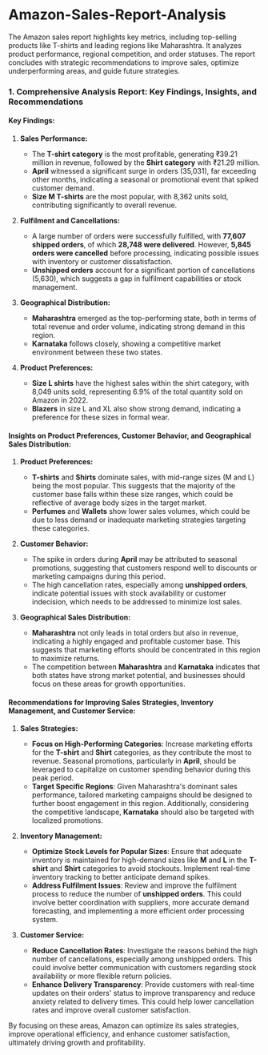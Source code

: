 # Amazon-Sales-Report-Analysis
The Amazon sales report highlights key metrics, including top-selling products like T-shirts and leading regions like Maharashtra. It analyzes product performance, regional competition, and order statuses. The report concludes with strategic recommendations to improve sales, optimize underperforming areas, and guide future strategies.

### 1. **Comprehensive Analysis Report: Key Findings, Insights, and Recommendations**

#### **Key Findings:**
1. **Sales Performance:**
   - The **T-shirt category** is the most profitable, generating ₹39.21 million in revenue, followed by the **Shirt category** with ₹21.29 million.
   - **April** witnessed a significant surge in orders (35,031), far exceeding other months, indicating a seasonal or promotional event that spiked customer demand.
   - **Size M T-shirts** are the most popular, with 8,362 units sold, contributing significantly to overall revenue.

2. **Fulfilment and Cancellations:**
   - A large number of orders were successfully fulfilled, with **77,607 shipped orders**, of which **28,748 were delivered**. However, **5,845 orders were cancelled** before processing, indicating possible issues with inventory or customer dissatisfaction.
   - **Unshipped orders** account for a significant portion of cancellations (5,630), which suggests a gap in fulfilment capabilities or stock management.

3. **Geographical Distribution:**
   - **Maharashtra** emerged as the top-performing state, both in terms of total revenue and order volume, indicating strong demand in this region.
   - **Karnataka** follows closely, showing a competitive market environment between these two states.

4. **Product Preferences:**
   - **Size L shirts** have the highest sales within the shirt category, with 8,049 units sold, representing 6.9% of the total quantity sold on Amazon in 2022.
   - **Blazers** in size L and XL also show strong demand, indicating a preference for these sizes in formal wear.

#### **Insights on Product Preferences, Customer Behavior, and Geographical Sales Distribution:**

1. **Product Preferences:**
   - **T-shirts** and **Shirts** dominate sales, with mid-range sizes (M and L) being the most popular. This suggests that the majority of the customer base falls within these size ranges, which could be reflective of average body sizes in the target market.
   - **Perfumes** and **Wallets** show lower sales volumes, which could be due to less demand or inadequate marketing strategies targeting these categories.

2. **Customer Behavior:**
   - The spike in orders during **April** may be attributed to seasonal promotions, suggesting that customers respond well to discounts or marketing campaigns during this period.
   - The high cancellation rates, especially among **unshipped orders**, indicate potential issues with stock availability or customer indecision, which needs to be addressed to minimize lost sales.

3. **Geographical Sales Distribution:**
   - **Maharashtra** not only leads in total orders but also in revenue, indicating a highly engaged and profitable customer base. This suggests that marketing efforts should be concentrated in this region to maximize returns.
   - The competition between **Maharashtra** and **Karnataka** indicates that both states have strong market potential, and businesses should focus on these areas for growth opportunities.

#### **Recommendations for Improving Sales Strategies, Inventory Management, and Customer Service:**

1. **Sales Strategies:**
   - **Focus on High-Performing Categories**: Increase marketing efforts for the **T-shirt** and **Shirt** categories, as they contribute the most to revenue. Seasonal promotions, particularly in **April**, should be leveraged to capitalize on customer spending behavior during this peak period.
   - **Target Specific Regions**: Given Maharashtra's dominant sales performance, tailored marketing campaigns should be designed to further boost engagement in this region. Additionally, considering the competitive landscape, **Karnataka** should also be targeted with localized promotions.

2. **Inventory Management:**
   - **Optimize Stock Levels for Popular Sizes**: Ensure that adequate inventory is maintained for high-demand sizes like **M** and **L** in the **T-shirt** and **Shirt** categories to avoid stockouts. Implement real-time inventory tracking to better anticipate demand spikes.
   - **Address Fulfilment Issues**: Review and improve the fulfilment process to reduce the number of **unshipped orders**. This could involve better coordination with suppliers, more accurate demand forecasting, and implementing a more efficient order processing system.

3. **Customer Service:**
   - **Reduce Cancellation Rates**: Investigate the reasons behind the high number of cancellations, especially among unshipped orders. This could involve better communication with customers regarding stock availability or more flexible return policies.
   - **Enhance Delivery Transparency**: Provide customers with real-time updates on their orders' status to improve transparency and reduce anxiety related to delivery times. This could help lower cancellation rates and improve overall customer satisfaction.

By focusing on these areas, Amazon can optimize its sales strategies, improve operational efficiency, and enhance customer satisfaction, ultimately driving growth and profitability.
